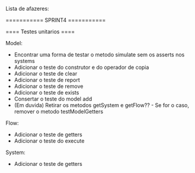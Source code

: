 Lista de afazeres:

=========== SPRINT4 ===========

==== Testes unitarios ====

Model:
- Encontrar uma forma de testar o metodo simulate sem os asserts nos systems
- Adicionar o teste do construtor e do operador de copia 
- Adicionar o teste de clear 
- Adicionar o teste de report 
- Adicionar o teste de remove 
- Adicionar o teste de exists 
- Consertar o teste do model add
- (Em duvida) Retirar os metodos getSystem e getFlow?? - Se for o caso, remover o metodo testModelGetters

Flow:
- Adicionar o teste de getters
- Adicionar o teste do execute

System:
- Adicionar o teste de getters
